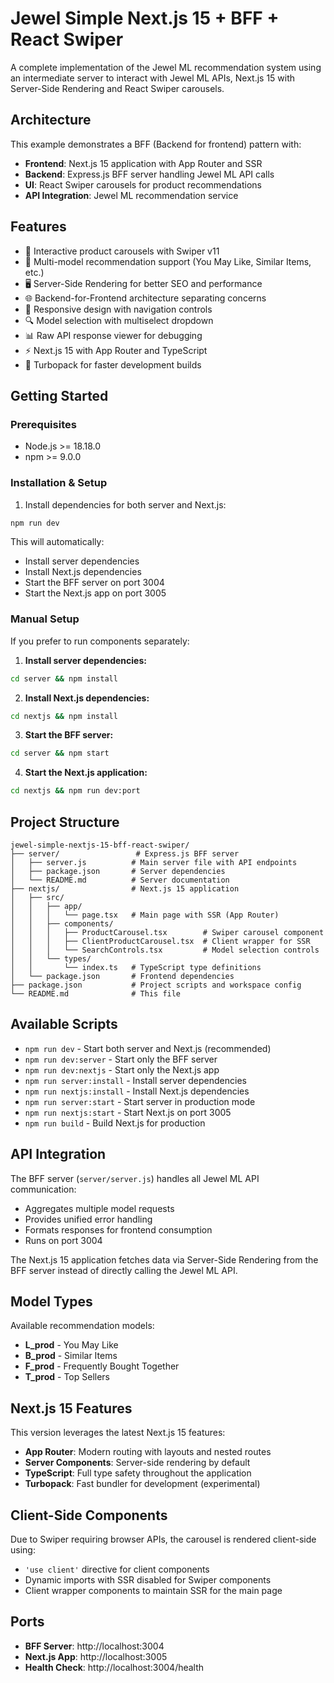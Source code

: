 # Jewel Simple Next.js 15 + BFF + React Swiper

A complete implementation of the Jewel ML recommendation system using an intermediate server to interact with Jewel ML APIs, Next.js 15 with Server-Side Rendering and React Swiper carousels.

## Architecture

This example demonstrates a BFF (Backend for frontend) pattern with:
- **Frontend**: Next.js 15 application with App Router and SSR
- **Backend**: Express.js BFF server handling Jewel ML API calls
- **UI**: React Swiper carousels for product recommendations
- **API Integration**: Jewel ML recommendation service

## Features

- 🎠 Interactive product carousels with Swiper v11
- 🔄 Multi-model recommendation support (You May Like, Similar Items, etc.)
- 🖥️ Server-Side Rendering for better SEO and performance  
- 🌐 Backend-for-Frontend architecture separating concerns
- 📱 Responsive design with navigation controls
- 🔍 Model selection with multiselect dropdown
- 📊 Raw API response viewer for debugging
- ⚡ Next.js 15 with App Router and TypeScript
- 🚀 Turbopack for faster development builds

## Getting Started

### Prerequisites
- Node.js >= 18.18.0
- npm >= 9.0.0

### Installation & Setup

1. Install dependencies for both server and Next.js:
```bash
npm run dev
```

This will automatically:
- Install server dependencies
- Install Next.js dependencies  
- Start the BFF server on port 3004
- Start the Next.js app on port 3005

### Manual Setup

If you prefer to run components separately:

1. **Install server dependencies:**
```bash
cd server && npm install
```

2. **Install Next.js dependencies:**
```bash
cd nextjs && npm install  
```

3. **Start the BFF server:**
```bash
cd server && npm start
```

4. **Start the Next.js application:**
```bash
cd nextjs && npm run dev:port
```

## Project Structure

```
jewel-simple-nextjs-15-bff-react-swiper/
├── server/                 # Express.js BFF server
│   ├── server.js          # Main server file with API endpoints
│   ├── package.json       # Server dependencies
│   └── README.md          # Server documentation
├── nextjs/                # Next.js 15 application  
│   ├── src/
│   │   ├── app/
│   │   │   └── page.tsx   # Main page with SSR (App Router)
│   │   ├── components/
│   │   │   ├── ProductCarousel.tsx        # Swiper carousel component
│   │   │   ├── ClientProductCarousel.tsx  # Client wrapper for SSR
│   │   │   └── SearchControls.tsx         # Model selection controls
│   │   └── types/
│   │       └── index.ts   # TypeScript type definitions
│   └── package.json       # Frontend dependencies
├── package.json           # Project scripts and workspace config
└── README.md              # This file
```

## Available Scripts

- `npm run dev` - Start both server and Next.js (recommended)
- `npm run dev:server` - Start only the BFF server
- `npm run dev:nextjs` - Start only the Next.js app
- `npm run server:install` - Install server dependencies
- `npm run nextjs:install` - Install Next.js dependencies
- `npm run server:start` - Start server in production mode
- `npm run nextjs:start` - Start Next.js on port 3005
- `npm run build` - Build Next.js for production

## API Integration

The BFF server (`server/server.js`) handles all Jewel ML API communication:
- Aggregates multiple model requests
- Provides unified error handling
- Formats responses for frontend consumption
- Runs on port 3004

The Next.js 15 application fetches data via Server-Side Rendering from the BFF server instead of directly calling the Jewel ML API.

## Model Types

Available recommendation models:
- **L_prod** - You May Like
- **B_prod** - Similar Items  
- **F_prod** - Frequently Bought Together
- **T_prod** - Top Sellers

## Next.js 15 Features

This version leverages the latest Next.js 15 features:
- **App Router**: Modern routing with layouts and nested routes
- **Server Components**: Server-side rendering by default
- **TypeScript**: Full type safety throughout the application
- **Turbopack**: Fast bundler for development (experimental)

## Client-Side Components

Due to Swiper requiring browser APIs, the carousel is rendered client-side using:
- `'use client'` directive for client components
- Dynamic imports with SSR disabled for Swiper components
- Client wrapper components to maintain SSR for the main page

## Ports

- **BFF Server**: http://localhost:3004
- **Next.js App**: http://localhost:3005  
- **Health Check**: http://localhost:3004/health